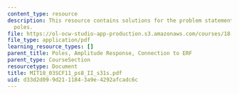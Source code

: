 ```yaml
---
content_type: resource
description: This resource contains solutions for the problem statements related to
  poles.
file: https://ol-ocw-studio-app-production.s3.amazonaws.com/courses/18-03sc-differential-equations-fall-2011/d33d2d099d2111843a9e4292afcadc6c_MIT18_03SCF11_ps8_II_s31s.pdf
file_type: application/pdf
learning_resource_types: []
parent_title: Poles, Amplitude Response, Connection to ERF
parent_type: CourseSection
resourcetype: Document
title: MIT18_03SCF11_ps8_II_s31s.pdf
uid: d33d2d09-9d21-1184-3a9e-4292afcadc6c
---
```

